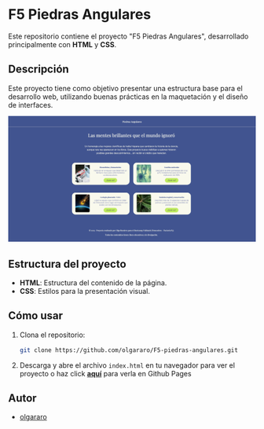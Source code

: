 # F5 Piedras Angulares

Este repositorio contiene el proyecto "F5 Piedras Angulares", desarrollado principalmente con **HTML** y **CSS**.

## Descripción

Este proyecto tiene como objetivo presentar una estructura base para el desarrollo web, utilizando buenas prácticas en la maquetación y el diseño de interfaces.

![preview](preview.png)

## Estructura del proyecto

- **HTML**: Estructura del contenido de la página.
- **CSS**: Estilos para la presentación visual.

## Cómo usar

1. Clona el repositorio:
   ```bash
   git clone https://github.com/olgararo/F5-piedras-angulares.git
   ```
2. Descarga y abre el archivo `index.html` en tu navegador para ver el proyecto o haz click **[aquí](https://olgararo.github.io/F5-piedras-angulares/)** para verla en Github Pages 

## Autor

- [olgararo](https://github.com/olgararo)
